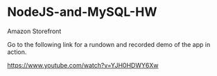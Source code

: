 # NodeJS-and-MySQL-HW
Amazon Storefront 

Go to the following link for a rundown and recorded demo of the app in action.

https://www.youtube.com/watch?v=YJH0HDWY6Xw
